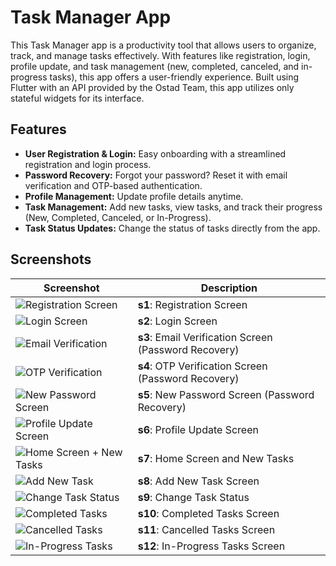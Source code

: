 # Task Manager App

This Task Manager app is a productivity tool that allows users to organize, track, and manage tasks effectively. With features like registration, login, profile update, and task management (new, completed, canceled, and in-progress tasks), this app offers a user-friendly experience. Built using Flutter with an API provided by the Ostad Team, this app utilizes only stateful widgets for its interface.

## Features

- **User Registration & Login:** Easy onboarding with a streamlined registration and login process.
- **Password Recovery:** Forgot your password? Reset it with email verification and OTP-based authentication.
- **Profile Management:** Update profile details anytime.
- **Task Management:** Add new tasks, view tasks, and track their progress (New, Completed, Canceled, or In-Progress).
- **Task Status Updates:** Change the status of tasks directly from the app.

## Screenshots

| Screenshot | Description |
|------------|-------------|
| ![Registration Screen](./SS/s1.png) | **s1**: Registration Screen |
| ![Login Screen](./SS/s2.png) | **s2**: Login Screen |
| ![Email Verification](./SS/s3.png) | **s3**: Email Verification Screen (Password Recovery) |
| ![OTP Verification](./SS/s4.png) | **s4**: OTP Verification Screen (Password Recovery) |
| ![New Password Screen](./SS/s5.png) | **s5**: New Password Screen (Password Recovery) |
| ![Profile Update Screen](./SS/s6.png) | **s6**: Profile Update Screen |
| ![Home Screen + New Tasks](./SS/s7.png) | **s7**: Home Screen and New Tasks |
| ![Add New Task](./SS/s8.png) | **s8**: Add New Task Screen |
| ![Change Task Status](./SS/s9.png) | **s9**: Change Task Status |
| ![Completed Tasks](./SS/s10.png) | **s10**: Completed Tasks Screen |
| ![Cancelled Tasks](./SS/s11.png) | **s11**: Cancelled Tasks Screen |
| ![In-Progress Tasks](./SS/s12.png) | **s12**: In-Progress Tasks Screen |